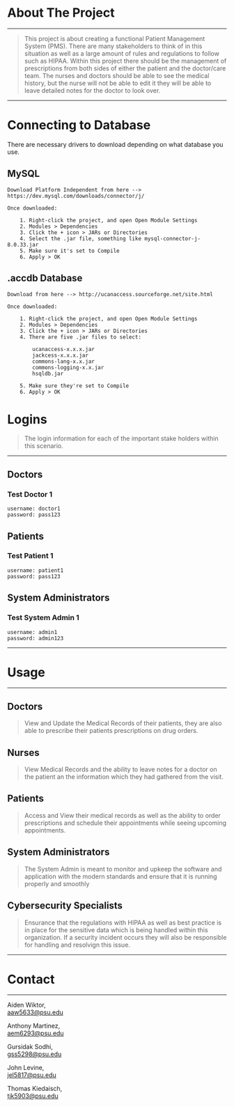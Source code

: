 
<!-- ABOUT THE PROJECT -->
# **About The Project**
___
>This project is about creating a functional Patient Management System (PMS). There are many stakeholders to think of in this situation as well as a large amount of rules and regulations to follow such as HIPAA. Within this project there should be the management of prescriptions from both sides of either the patient and the doctor/care team. The nurses and doctors should be able to see the medical history, but the nurse will not be able to edit it they will be able to leave detailed notes for the doctor to look over.
____

# **Connecting to Database**

There are necessary drivers to download depending on what database you use.

## MySQL
    Download Platform Independent from here --> https://dev.mysql.com/downloads/connector/j/
    
    Once downloaded:

        1. Right-click the project, and open Open Module Settings
        2. Modules > Dependencies
        3. Click the + icon > JARs or Directories
        4. Select the .jar file, something like mysql-connector-j-8.0.33.jar
        5. Make sure it's set to Compile
        6. Apply > OK

## .accdb Database

    Download from here --> http://ucanaccess.sourceforge.net/site.html

    Once downloaded:

        1. Right-click the project, and open Open Module Settings
        2. Modules > Dependencies
        3. Click the + icon > JARs or Directories
        4. There are five .jar files to select:

            ucanaccess-x.x.x.jar
            jackcess-x.x.x.jar
            commons-lang-x.x.jar
            commons-logging-x.x.jar
            hsqldb.jar 

        5. Make sure they're set to Compile
        6. Apply > OK


<!-- TESTING LOGIN INFORMATION-->

# **Logins**
> The login information for each of the important stake holders within this scenario.
_________________________
## Doctors
### Test Doctor 1
    username: doctor1 
    password: pass123

## Patients
### Test Patient 1
	username: patient1
    password: pass123

## System Administrators
### Test System Admin 1
	username: admin1
    password: admin123

___
<!-- USAGE EXAMPLES -->
# **Usage**
___
## Doctors
>	View and Update the Medical Records of their patients, they are also able to prescribe their patients prescriptions on drug orders.
## Nurses
>	View Medical Records and the ability to leave notes for a doctor on the patient an the information which they had gathered from the visit.
## Patients
>	Access and View their medical records as well as the ability to order prescriptions and schedule their appointments while seeing upcoming appointments.
## System Administrators
>   The System Admin is meant to monitor and upkeep the software and application with the modern standards and ensure that it is running properly and smoothly
## Cybersecurity Specialists
>   Ensurance that the regulations with HIPAA as well as best practice is in place for the sensitive data which is being handled within this organization. If a security incident occurs they will also be responsible for handling and resolvign this issue.
___
<!-- CONTACT -->
# **Contact**
___
Aiden Wiktor,  
aaw5633@psu.edu  
   
Anthony Martinez,  
aem6293@psu.edu  
   
Gursidak Sodhi,  
gss5298@psu.edu  
  
John Levine,  
jel5817@psu.edu  
   
Thomas Kiedaisch,  
tjk5903@psu.edu   
